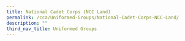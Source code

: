 ```yaml
---
title: National Cadet Corps (NCC Land)
permalink: /cca/Uniformed-Groups/National-Cadet-Corps-NCC-Land/
description: ""
third_nav_title: Uniformed Groups
---
```

